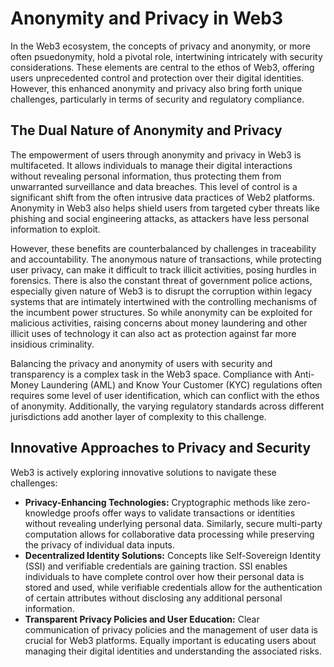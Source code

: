 # Anonymity and Privacy in Web3

In the Web3 ecosystem, the concepts of privacy and anonymity, or more often psuedonymity, hold a pivotal role, intertwining intricately with security considerations. These elements are central to the ethos of Web3, offering users unprecedented control and protection over their digital identities. However, this enhanced anonymity and privacy also bring forth unique challenges, particularly in terms of security and regulatory compliance.

## The Dual Nature of Anonymity and Privacy

The empowerment of users through anonymity and privacy in Web3 is multifaceted. It allows individuals to manage their digital interactions without revealing personal information, thus protecting them from unwarranted surveillance and data breaches. This level of control is a significant shift from the often intrusive data practices of Web2 platforms. Anonymity in Web3 also helps shield users from targeted cyber threats like phishing and social engineering attacks, as attackers have less personal information to exploit.

However, these benefits are counterbalanced by challenges in traceability and accountability. The anonymous nature of transactions, while protecting user privacy, can make it difficult to track illicit activities, posing hurdles in forensics.  There is also the constant threat of government police actions, especially given nature of Web3 is to disrupt the corruption within legacy systems that are intimately intertwined with the controlling mechanisms of the incumbent power structures. So while anonymity can be exploited for malicious activities, raising concerns about money laundering and other illicit uses of technology it can also act as protection against far more insidious criminality.

Balancing the privacy and anonymity of users with security and transparency is a complex task in the Web3 space. Compliance with Anti-Money Laundering (AML) and Know Your Customer (KYC) regulations often requires some level of user identification, which can conflict with the ethos of anonymity. Additionally, the varying regulatory standards across different jurisdictions add another layer of complexity to this challenge.

## Innovative Approaches to Privacy and Security

Web3 is actively exploring innovative solutions to navigate these challenges:

* **Privacy-Enhancing Technologies:** Cryptographic methods like zero-knowledge proofs offer ways to validate transactions or identities without revealing underlying personal data. Similarly, secure multi-party computation allows for collaborative data processing while preserving the privacy of individual data inputs.
* **Decentralized Identity Solutions:** Concepts like Self-Sovereign Identity (SSI) and verifiable credentials are gaining traction. SSI enables individuals to have complete control over how their personal data is stored and used, while verifiable credentials allow for the authentication of certain attributes without disclosing any additional personal information.
* **Transparent Privacy Policies and User Education:** Clear communication of privacy policies and the management of user data is crucial for Web3 platforms. Equally important is educating users about managing their digital identities and understanding the associated risks.